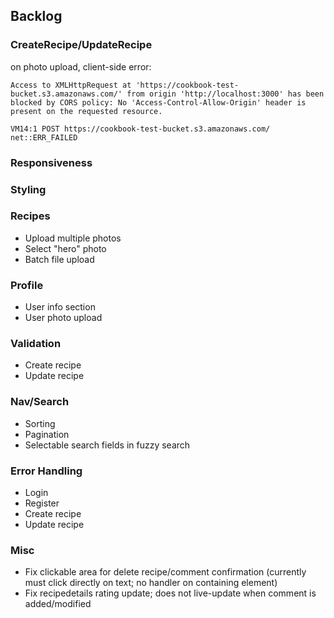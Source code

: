 ## Backlog

### CreateRecipe/UpdateRecipe

on photo upload, client-side error:

```Access to XMLHttpRequest at 'https://cookbook-test-bucket.s3.amazonaws.com/' from origin 'http://localhost:3000' has been blocked by CORS policy: No 'Access-Control-Allow-Origin' header is present on the requested resource.```

```VM14:1 POST https://cookbook-test-bucket.s3.amazonaws.com/ net::ERR_FAILED```

### Responsiveness

### Styling

### Recipes
- Upload multiple photos
- Select "hero" photo 
- Batch file upload

### Profile
- User info section
- User photo upload

### Validation
- Create recipe
- Update recipe

### Nav/Search
- Sorting
- Pagination
- Selectable search fields in fuzzy search

### Error Handling
- Login
- Register
- Create recipe
- Update recipe

### Misc
- Fix clickable area for delete recipe/comment confirmation (currently must click directly on text; no handler on containing element)
- Fix recipedetails rating update; does not live-update when comment is added/modified